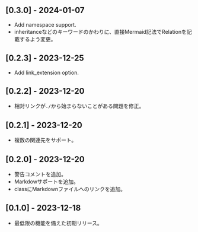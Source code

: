 ## [0.3.0] - 2024-01-07

- Add namespace support.
- inheritanceなどのキーワードのかわりに、直接Mermaid記法でRelationを記載するよう変更。

## [0.2.3] - 2023-12-25

- Add link_extension option.

## [0.2.2] - 2023-12-20

- 相対リンクが`./`から始まらないことがある問題を修正。

## [0.2.1] - 2023-12-20

- 複数の関連先をサポート。

## [0.2.0] - 2023-12-20

- 警告コメントを追加。
- Markdowサポートを追加。
- classにMarkdownファイルへのリンクを追加。

## [0.1.0] - 2023-12-18

- 最低限の機能を備えた初期リリース。
